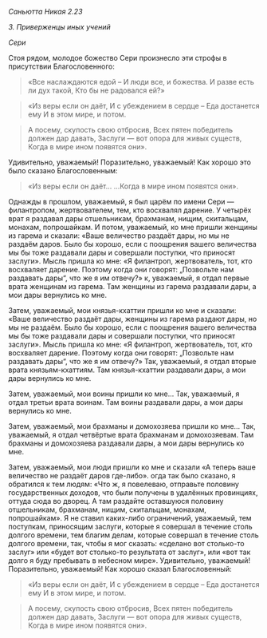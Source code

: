 *Саньютта Никая 2\.23*

*3\. Приверженцы иных учений*

*Сери*

Стоя рядом, молодое божество Сери произнесло эти строфы в присутствии Благословенного:

> «Все наслаждаются едой –
> И люди все, и божества\.
> И разве есть ли дух такой,
> Кто бы не радовался ей?»

> «Из веры если он даёт,
> И с убеждением в сердце –
> Еда достанется ему
> И в этом мире, и потом\.

> А посему, скупость свою отбросив,
> Всех пятен победитель должен дар давать,
> Заслуги — вот опора для живых существ,
> Когда в мире ином появятся они»\.

Удивительно, уважаемый\! Поразительно, уважаемый\! Как хорошо это было сказано Благословенным:

> «Из веры если он даёт…
> …Когда в мире ином появятся они»\.

Однажды в прошлом, уважаемый, я был царём по имени Сери — филантропом, жертвователем, тем, кто восхвалял дарение\. У четырёх врат я раздавал дары отшельникам, брахманам, нищим, скитальцам, монахам, попрошайкам\. И потом, уважаемый, ко мне пришли женщины из гарема и сказали: «Ваше величество раздаёт дары, но мы не раздаём даров\. Было бы хорошо, если с поощрения вашего величества мы бы тоже раздавали дары и совершали поступки, что приносят заслуги»\. Мысль пришла ко мне: «Я филантроп, жертвователь, тот, кто восхваляет дарение\. Поэтому когда они говорят: „Позвольте нам раздавать дары“, что же я им отвечу?» к, уважаемый, я отдал первые врата женщинам из гарема\. Там женщины из гарема раздавали дары, а мои дары вернулись ко мне\.

Затем, уважаемый, мои князья\-кхаттии пришли ко мне и сказали: «Ваше величество раздаёт дары, женщины из гарема раздают дары, но мы не раздаём\. Было бы хорошо, если с поощрения вашего величества мы бы тоже раздавали дары и совершали поступки, что приносят заслуги»\. Мысль пришла ко мне: «Я филантроп, жертвователь, тот, кто восхваляет дарение\. Поэтому когда они говорят: „Позвольте нам раздавать дары“, что же я им отвечу?» Так, уважаемый, я отдал вторые врата князьям\-кхаттиям\. Там князья\-кхаттии раздавали дары, а мои дары вернулись ко мне\.

Затем, уважаемый, мои воины пришли ко мне… Так, уважаемый, я отдал третьи врата воинам\. Там воины раздавали дары, а мои дары вернулись ко мне\.

Затем, уважаемый, мои брахманы и домохозяева пришли ко мне… Так, уважаемый, я отдал четвёртые врата брахманам и домохозяевам\. Там брахманы и домохозяева раздавали дары, а мои дары вернулись ко мне\.

Затем, уважаемый, мои люди пришли ко мне и сказали «А теперь ваше величество не раздаёт даров где\-либо»\. огда так было сказано, я обратился к тем людям: «Что ж, я повелеваю, отправьте половину государственных доходов, что были получены в удалённых провинциях, оттуда сюда во дворец\. А там раздайте оставшуюся половину отшельникам, брахманам, нищим, скитальцам, монахам, попрошайкам»\. Я не ставил каких\-либо ограничений, уважаемый, тем поступкам, приносящим заслуги, которые я совершал в течение столь долгого времени, тем благим делам, которые совершал в течение столь долгого времени, так, чтобы я мог сказать: «сделано вот столько\-то заслуг» или «будет вот столько\-то результата от заслуг», или «вот так долго я буду пребывать в небесном мире»\. Удивительно, уважаемый\! Поразительно, уважаемый\! Как хорошо сказал Благословенный:

> «Из веры если он даёт,
> И с убеждением в сердце –
> Еда достанется ему
> И в этом мире, и потом\.

> А посему, скупость свою отбросив,
> Всех пятен победитель должен дар давать,
> Заслуги — вот опора для живых существ,
> Когда в мире ином появятся они»\.
